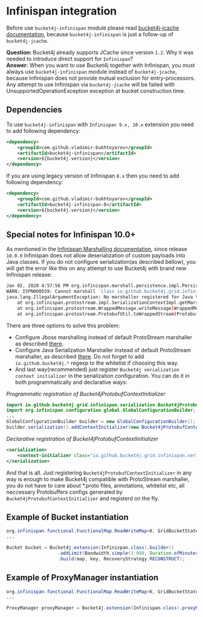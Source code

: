 # Infinispan integration
Before use ```bucket4j-infinispan``` module please read [bucket4j-jcache documentation](jcache-usage.md),
because ```bucket4j-infinispan``` is just a follow-up of ```bucket4j-jcache```.

**Question:** Bucket4j already supports JCache since version ```1.2```. Why it was needed to introduce direct support for ```Infinispan```?  
**Answer:** When you want to use Bucket4j together with Infinispan, you must always use ```bucket4j-infinispan``` module instead of ```bucket4j-jcache```,   
because Infinispan does not provide mutual exclusion for entry-processors. Any attempt to use Infinispan via ```bucket4j-jcache``` will be failed with UnsupportedOperationException exception
at bucket construction time.


## Dependencies
To use ```bucket4j-infinispan``` with ```Infinispan 9.x, 10.x``` extension you need to add following dependency:
```xml
<dependency>
    <groupId>com.github.vladimir-bukhtoyarov</groupId>
    <artifactId>bucket4j-infinispan</artifactId>
    <version>${bucket4j.version}</version>
</dependency>
```
If you are using legacy version of Infinispan ```8.x``` then you need to add following dependency:
```xml
<dependency>
    <groupId>com.github.vladimir-bukhtoyarov</groupId>
    <artifactId>bucket4j-infinispan-8</artifactId>
    <version>${bucket4j.version}</version>
</dependency>
```

## Special notes for Infinispan 10.0+
As mentioned in the [Infinispan Marshalling documentation](https://infinispan.org/docs/dev/titles/developing/developing.html#marshalling), since release ```10.0.0``` Infinispan does not allow deserialization of custom payloads into Java classes. 
If you do not configure serialization(as described bellow), you will get the error like this on any attempt to use Bucket4j with brand new Infinispan release:
```bash
Jan 02, 2020 4:57:56 PM org.infinispan.marshall.persistence.impl.PersistenceMarshallerImpl objectToBuffer
WARN: ISPN000559: Cannot marshall 'class io.github.bucket4j.grid.infinispan.SerializableFunctionAdapter'
java.lang.IllegalArgumentException: No marshaller registered for Java type io.github.bucket4j.grid.infinispan.SerializableFunctionAdapter
	at org.infinispan.protostream.impl.SerializationContextImpl.getMarshallerDelegate(SerializationContextImpl.java:279)
	at org.infinispan.protostream.WrappedMessage.writeMessage(WrappedMessage.java:240)
	at org.infinispan.protostream.ProtobufUtil.toWrappedStream(ProtobufUtil.java:196)
```
There are three options to solve this problem:
* Configure Jboss marshalling instead of default ProtoStream marshaller as described [there](https://infinispan.org/docs/dev/titles/developing/developing.html#jboss_marshalling).
* Configure Java Serialization Marshaller instead of default ProtoStream marshaller, as described [there](https://infinispan.org/docs/dev/titles/developing/developing.html#java_serialization_marshaller).
Do not forget to add ```io.github.bucket4j.*``` regexp to the whitelist if choosing this way.
* And last way(recommended) just register ```Bucket4j serialization context initializer``` in the serialization configuration. 
You can do it in both programmatically and declarative ways:

*Programmatic registration of Bucket4jProtobufContextInitializer*
```java
import io.github.bucket4j.grid.infinispan.serialization.Bucket4jProtobufContextInitializer;
import org.infinispan.configuration.global.GlobalConfigurationBuilder;
...
GlobalConfigurationBuilder builder = new GlobalConfigurationBuilder();
builder.serialization().addContextInitializer(new Bucket4jProtobufContextInitializer());
```

*Declarative registration of Bucket4jProtobufContextInitializer*
```xml
<serialization>
    <context-initializer class="io.github.bucket4j.grid.infinispan.serialization.Bucket4jProtobufContextInitializer"/>
</serialization>
```
And that is all. Just registering ```Bucket4jProtobufContextInitializer``` in any way is enough to make Bucket4j compatible with ProtoStream marshaller, you do not have to care about *.proto files, annotations, whitelist etc,
all neccessary Protobuffers configs generated by ```Bucket4jProtobufContextInitializer``` and registerd on the fly.

## Example of Bucket instantiation
```java
org.infinispan.functional.FunctionalMap.ReadWriteMap<K, GridBucketState> map = ...;
...

Bucket bucket = Bucket4j.extension(Infinispan.class).builder()
                   .addLimit(Bandwidth.simple(1_000, Duration.ofMinutes(1)))
                   .build(map, key, RecoveryStrategy.RECONSTRUCT);
```

## Example of ProxyManager instantiation
```java
org.infinispan.functional.FunctionalMap.ReadWriteMap<K, GridBucketState> map = ...;
...

ProxyManager proxyManager = Bucket4j.extension(Infinispan.class).proxyManagerForMap(map);
```
